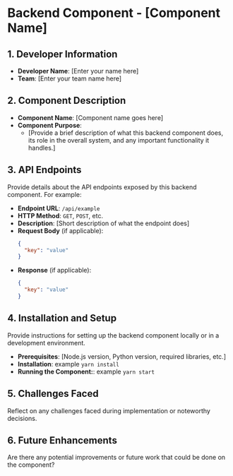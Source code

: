 # Backend Component - [Component Name]

## 1. Developer Information

- **Developer Name**: [Enter your name here]
- **Team**: [Enter your team name here]

## 2. Component Description

- **Component Name**: [Component name goes here]
- **Component Purpose**:
  - [Provide a brief description of what this backend component does, its role in the overall system, and any important functionality it handles.]

## 3. API Endpoints

Provide details about the API endpoints exposed by this backend component. For example:

- **Endpoint URL**: `/api/example`
- **HTTP Method**: `GET`, `POST`, etc.
- **Description**: [Short description of what the endpoint does]
- **Request Body** (if applicable):
  ```json
  {
    "key": "value"
  }
  ```
- **Response** (if applicable):
  ```json
  {
    "key": "value"
  }
  ```

## 4. Installation and Setup

Provide instructions for setting up the backend component locally or in a development environment.

- **Prerequisites**: [Node.js version, Python version, required libraries, etc.]
- **Installation**: example `yarn install`
- **Running the Component:**: example `yarn start`

## 5. Challenges Faced

Reflect on any challenges faced during implementation or noteworthy decisions.

## 6. Future Enhancements

Are there any potential improvements or future work that could be done on the component?

